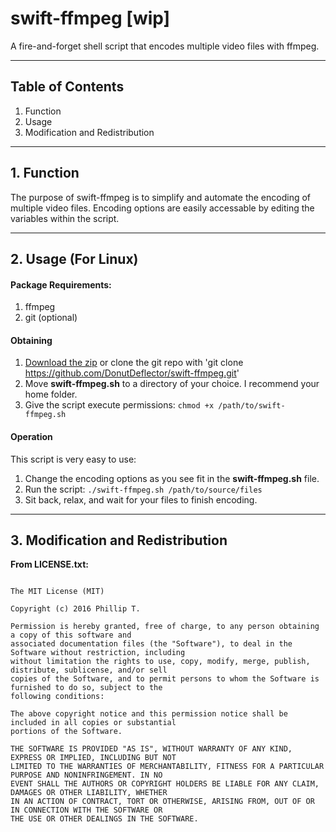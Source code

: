# swift-ffmpeg [wip]
A fire-and-forget shell script that encodes multiple video files with ffmpeg.

___

## Table of Contents
1. Function
2. Usage
3. Modification and Redistribution

___

## 1. Function

The purpose of swift-ffmpeg is to simplify and automate the encoding of multiple 
video files. Encoding options are easily accessable by editing the variables within the
script.

___

## 2. Usage (For Linux)

#### Package Requirements:
  1. ffmpeg
  2. git (optional)

#### Obtaining 
  1. [Download the zip](https://github.com/DonutDeflector/swift-ffmpeg/archive/master.zip) 
  or clone the git repo with 'git clone https://github.com/DonutDeflector/swift-ffmpeg.git'
  2. Move **swift-ffmpeg.sh** to a directory of your choice. I recommend your home folder.
  3. Give the script execute permissions: `chmod +x /path/to/swift-ffmpeg.sh`

#### Operation
This script is very easy to use:
  1. Change the encoding options as you see fit in the **swift-ffmpeg.sh** file.
  2. Run the script: `./swift-ffmpeg.sh /path/to/source/files`
  3. Sit back, relax, and wait for your files to finish encoding.

___

## 3. Modification and Redistribution

**From LICENSE.txt:**

```

The MIT License (MIT)

Copyright (c) 2016 Phillip T.

Permission is hereby granted, free of charge, to any person obtaining a copy of this software and
associated documentation files (the "Software"), to deal in the Software without restriction, including
without limitation the rights to use, copy, modify, merge, publish, distribute, sublicense, and/or sell
copies of the Software, and to permit persons to whom the Software is furnished to do so, subject to the
following conditions:

The above copyright notice and this permission notice shall be included in all copies or substantial
portions of the Software.

THE SOFTWARE IS PROVIDED "AS IS", WITHOUT WARRANTY OF ANY KIND, EXPRESS OR IMPLIED, INCLUDING BUT NOT
LIMITED TO THE WARRANTIES OF MERCHANTABILITY, FITNESS FOR A PARTICULAR PURPOSE AND NONINFRINGEMENT. IN NO
EVENT SHALL THE AUTHORS OR COPYRIGHT HOLDERS BE LIABLE FOR ANY CLAIM, DAMAGES OR OTHER LIABILITY, WHETHER
IN AN ACTION OF CONTRACT, TORT OR OTHERWISE, ARISING FROM, OUT OF OR IN CONNECTION WITH THE SOFTWARE OR
THE USE OR OTHER DEALINGS IN THE SOFTWARE.

```



